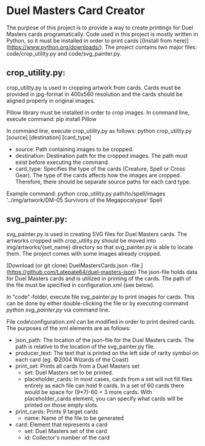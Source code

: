 # Duel Masters Card Creator

The purpose of this project is to provide a way to create printings for Duel Masters cards programatically. Code used in this project is mostly written in Python, so it must be installed in order to print cards [(Install from here)] (https://www.python.org/downloads/). The project contains two major files: code/crop\_utility.py and code/svg_painter.py.  


## crop_utility.py:

crop_utility.py is used in cropping artwork from cards. Cards must be provided in jpg-format in 400x560 resolution and the cards should be aligned properly in original images.

Pillow library must be installed in order to crop images. In command line, execute command: pip install Pillow

In command line, execute crop\_utility.py as follows: python crop_utility.py [source] [destination] [card_type]

- source: Path containing images to be cropped.
- destination: Destination path for the cropped images. The path must exist before executing the command.
- card\_type: Specifies the type of the cards (Creature, Spell or Cross Gear). The type of the cards affects how the images are cropped. Therefore, there should be separate source paths for each card type.

Example command: python crop_utility.py path/to/spell/images '../img/artwork/DM-05 Survivors of the Megapocalypse' Spell


## svg_painter.py:

svg\_painter.py is used in creating SVG files for Duel Masters cards. The artworks cropped with crop\_utility.py should be moved into img/artworks/{set\_name} directory so that svg_painter.py is able to locate them. The project comes with some images already cropped.

[Download (or git clone) DuelMastersCards.json -file.] (https://github.com/Latepate64/duel-masters-json)
The json-file holds data for Duel Masters cards and is utilized in printing of the cards. The path of the file must be specified in configuration.xml (see below).

In "code"-folder, execute file svg\_painter.py to print images for cards. This can be done by either double-clicking the file or by executing command *python svg_painter.py* via command line.

File code\configuration.xml can be modified in order to print desired cards. The purposes of the xml elements are as follows:

- json\_path: The location of the json-file for the Duel Masters cards. The path is relative to the location of the svg_painter.py file.
- producer\_text: The text that is printed on the left side of rarity symbol on each card (eg. ©2004 Wizards of the Coast)
- print\_set: Prints all cards from a Duel Masters set
    - set: Duel Masters set to be printed.
    - placeholder\_cards: In most cases, cards from a set will not fill files entirely as each file can hold 9 cards. In a set of 60 cards there would be space for (9*7)-60 = 3 more cards. With placeholder_cards element, you can specify what cards will be printed on those empty slots.
- print_cards: Prints 9 target cards
    - name: Name of the file to be generated
- card: Element that represents a card
    - set: Duel Masters set of the card
    - id: Collector's number of the card
